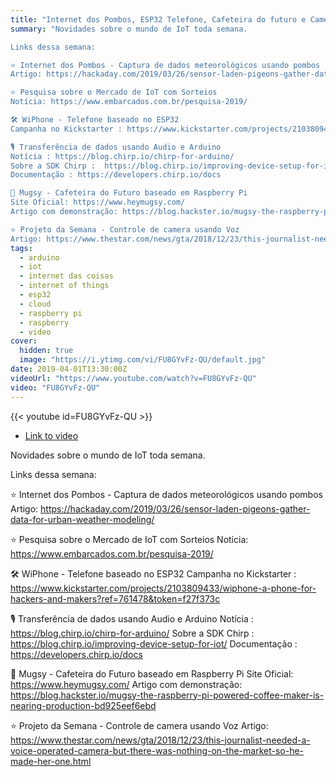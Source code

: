 ```yaml
---
title: "Internet dos Pombos, ESP32 Telefone, Cafeteira do futuro e Camera por voz - Novidades IoT #5"
summary: "Novidades sobre o mundo de IoT toda semana.

Links dessa semana:

⭐️ Internet dos Pombos - Captura de dados meteorológicos usando pombos
Artigo: https://hackaday.com/2019/03/26/sensor-laden-pigeons-gather-data-for-urban-weather-modeling/

⭐️ Pesquisa sobre o Mercado de IoT com Sorteios
Notícia: https://www.embarcados.com.br/pesquisa-2019/

🛠 WiPhone - Telefone baseado no ESP32
Campanha no Kickstarter : https://www.kickstarter.com/projects/2103809433/wiphone-a-phone-for-hackers-and-makers?ref=761478&token=f27f373c

🎙 Transferência de dados usando Audio e Arduino
Notícia : https://blog.chirp.io/chirp-for-arduino/
Sobre a SDK Chirp :  https://blog.chirp.io/improving-device-setup-for-iot/
Documentação : https://developers.chirp.io/docs

🤖 Mugsy - Cafeteira do Futuro baseado em Raspberry Pi
Site Oficial: https://www.heymugsy.com/
Artigo com demonstração: https://blog.hackster.io/mugsy-the-raspberry-pi-powered-coffee-maker-is-nearing-production-bd925eef6ebd

⭐️ Projeto da Semana - Controle de camera usando Voz
Artigo: https://www.thestar.com/news/gta/2018/12/23/this-journalist-needed-a-voice-operated-camera-but-there-was-nothing-on-the-market-so-he-made-her-one.html"
tags:
  - arduino
  - iot
  - internet das coisas
  - internet of things
  - esp32
  - cloud
  - raspberry pi
  - raspberry
  - video
cover:
  hidden: true
  image: "https://i.ytimg.com/vi/FU8GYvFz-QU/default.jpg"
date: 2019-04-01T13:30:00Z
videoUrl: "https://www.youtube.com/watch?v=FU8GYvFz-QU"
video: "FU8GYvFz-QU"
---
```


<!-- truncate -->

{{< youtube id=FU8GYvFz-QU >}}

- [Link to video](https://www.youtube.com/watch?v=FU8GYvFz-QU)

Novidades sobre o mundo de IoT toda semana.

Links dessa semana:

⭐️ Internet dos Pombos - Captura de dados meteorológicos usando pombos
Artigo: https://hackaday.com/2019/03/26/sensor-laden-pigeons-gather-data-for-urban-weather-modeling/

⭐️ Pesquisa sobre o Mercado de IoT com Sorteios
Notícia: https://www.embarcados.com.br/pesquisa-2019/

🛠 WiPhone - Telefone baseado no ESP32
Campanha no Kickstarter : https://www.kickstarter.com/projects/2103809433/wiphone-a-phone-for-hackers-and-makers?ref=761478&token=f27f373c

🎙 Transferência de dados usando Audio e Arduino
Notícia : https://blog.chirp.io/chirp-for-arduino/
Sobre a SDK Chirp :  https://blog.chirp.io/improving-device-setup-for-iot/
Documentação : https://developers.chirp.io/docs

🤖 Mugsy - Cafeteira do Futuro baseado em Raspberry Pi
Site Oficial: https://www.heymugsy.com/
Artigo com demonstração: https://blog.hackster.io/mugsy-the-raspberry-pi-powered-coffee-maker-is-nearing-production-bd925eef6ebd

⭐️ Projeto da Semana - Controle de camera usando Voz
Artigo: https://www.thestar.com/news/gta/2018/12/23/this-journalist-needed-a-voice-operated-camera-but-there-was-nothing-on-the-market-so-he-made-her-one.html
